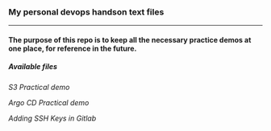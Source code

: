 ### My personal devops handson text files

***

#### The purpose of this repo is to keep all the necessary practice demos at one place, for reference in the future.

##### Available files

_S3 Practical demo_

_Argo CD Practical demo_

_Adding SSH Keys in Gitlab_